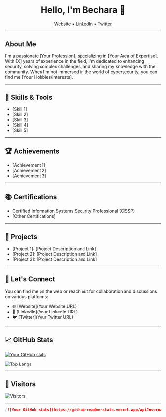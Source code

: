 <h1 align="center">Hello, I'm Bechara 👋</h1>

<p align="center">
  <a href="[Your Website URL]">Website</a> •
  <a href="[LinkedIn URL]">LinkedIn</a> •
  <a href="[Twitter URL]">Twitter</a>
</p>

---

## About Me

I'm a passionate [Your Profession], specializing in [Your Area of Expertise]. With [X] years of experience in the field, I'm dedicated to enhancing security, solving complex challenges, and sharing my knowledge with the community. When I'm not immersed in the world of cybersecurity, you can find me [Your Hobbies/Interests].

---

## 🧰 Skills & Tools

- [Skill 1]
- [Skill 2]
- [Skill 3]
- [Skill 4]
- [Skill 5]

---

## 🏆 Achievements

- [Achievement 1]
- [Achievement 2]
- [Achievement 3]

---

## 📚 Certifications

- Certified Information Systems Security Professional (CISSP)
- [Other Certifications]

---

## 🔬 Projects

- [Project 1]: [Project Description and Link]
- [Project 2]: [Project Description and Link]
- [Project 3]: [Project Description and Link]

---

## 📣 Let's Connect

You can find me on the web or reach out for collaboration and discussions on various platforms:

- 🌐 [Website](Your Website URL)
- 💼 [LinkedIn](Your LinkedIn URL)
- 🐦 [Twitter](Your Twitter URL)

---

## 📈 GitHub Stats

[![Your GitHub stats](https://github-readme-stats.vercel.app/api?username=YourGitHubUsername&show_icons=true)](https://github.com/anuraghazra/github-readme-stats)

[![Top Langs](https://github-readme-stats.vercel.app/api/top-langs/?username=YourGitHubUsername&layout=compact)](https://github.com/anuraghazra/github-readme-stats)

---

## 🌟 Visitors

![Visitors](https://visitor-badge.glitch.me/badge?page_id=YourGitHubUsername.YourGitHubUsername)

---

```markdown
[![Your GitHub stats](https://github-readme-stats.vercel.app/api?username=YourGitHubUsername&show_icons=true)](https://github.com/anuraghazra/github-readme-stats)
